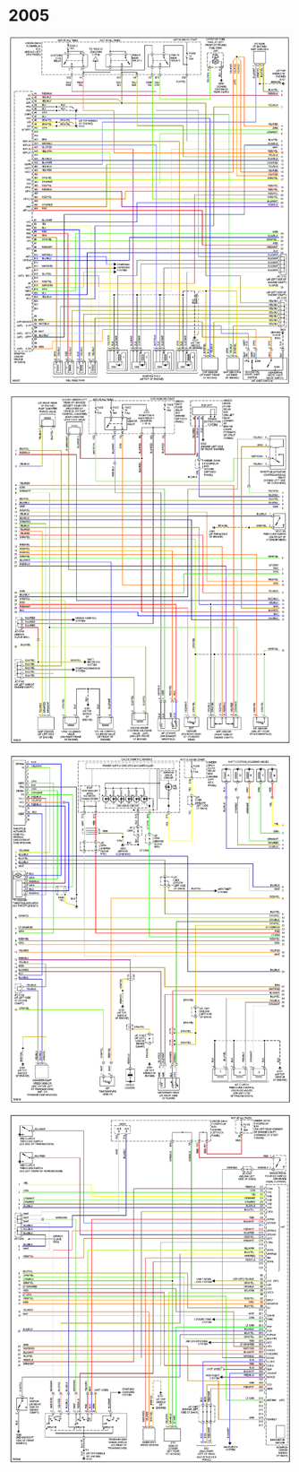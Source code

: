 # 2005

![x](OEM-Docs/Honda/2005-tsx-1.png)

![x](OEM-Docs/Honda/2005-tsx-2.png)

![x](OEM-Docs/Honda/2005-tsx-3.png)

![x](OEM-Docs/Honda/2005-tsx-4.png)

